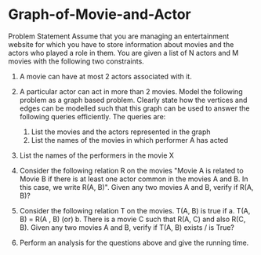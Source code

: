 # Graph-of-Movie-and-Actor

Problem Statement 
Assume that you are managing an entertainment website for which you have to store information about movies and the actors who played a role in them. You are given a list of N actors and M movies with the following two constraints. 
1. A movie can have at most 2 actors associated with it. 
2. A particular actor can act in more than 2 movies. 
Model the following problem as a graph based problem. Clearly state how the vertices and edges can be modelled such that this graph can be used to answer the following queries efficiently. 
The queries are: 
    1. List the movies and the actors represented in the graph 
    2. List the names of the movies in which performer A has acted 

3. List the names of the performers in the movie X 
4. Consider the following relation R on the movies 
"Movie A is related to Movie B if there is at least one actor common in the movies A and B. In this case, we write R(A, B)".
Given any two movies A and B, verify if R(A, B)? 

5. Consider the following relation T on the movies. T(A, B) is true if 
  a. T(A, B) = R(A , B) (or)
  b. There is a movie C such that R(A, C) and also R(C, B). Given any two movies A and B, verify if T(A, B) exists / is True? 
6. Perform an analysis for the questions above and give the running time. 


 
